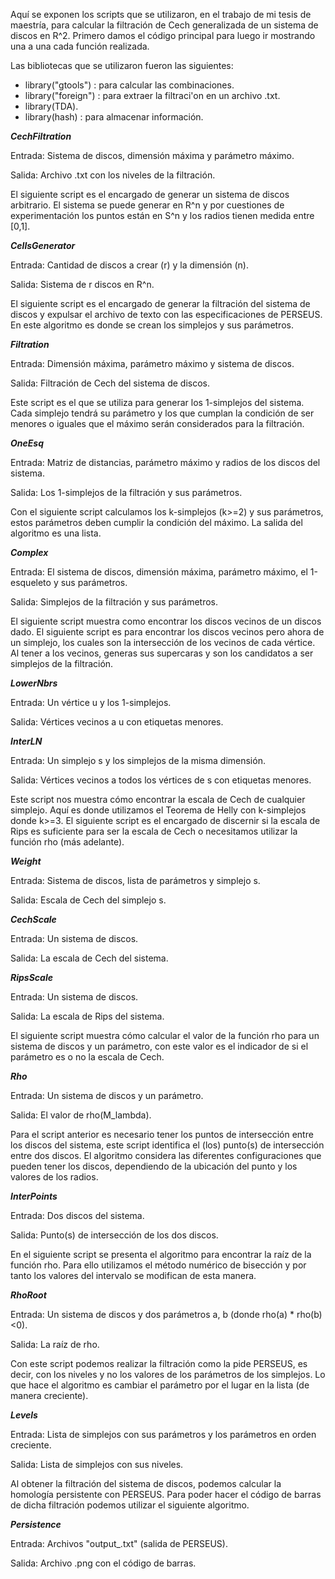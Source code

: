 Aquí se exponen los scripts que se utilizaron, en el trabajo de mi tesis de maestría, para calcular la filtración de Cech generalizada de un sistema de discos en R^2. Primero damos el código principal para luego ir mostrando una a una cada función realizada.

Las bibliotecas que se utilizaron fueron las siguientes:
- library("gtools") : para calcular las combinaciones.
- library("foreign") : para extraer la filtraci\'on en un archivo .txt.
- library(TDA).
- library(hash) : para almacenar información.

***CechFiltration***

Entrada: Sistema de discos, dimensión máxima y parámetro máximo.

Salida: Archivo .txt con los niveles de la filtración.

El siguiente script es el encargado de generar un sistema de discos arbitrario. El sistema se puede generar en R^n y por cuestiones de experimentación los puntos están en S^n y los radios tienen medida entre [0,1].

***CellsGenerator***

Entrada: Cantidad de discos a crear (r) y la dimensión (n).

Salida: Sistema de r discos en R^n.

El siguiente script es el encargado de generar la filtración del sistema de discos y expulsar el archivo de texto con las especificaciones de PERSEUS. En este algoritmo es donde se crean los simplejos y sus parámetros.

***Filtration***

Entrada: Dimensión máxima, parámetro máximo y sistema de discos.

Salida: Filtración de Cech del sistema de discos.

Este script es el que se utiliza para generar los 1-simplejos del sistema. Cada simplejo tendrá su parámetro y los que cumplan la condición de ser menores o iguales que el máximo serán considerados para la filtración.

***OneEsq***

Entrada: Matriz de distancias, parámetro máximo y radios de los discos del sistema.

Salida: Los 1-simplejos de la filtración y sus parámetros.

Con el siguiente script calculamos los k-simplejos (k>=2) y sus parámetros, estos parámetros deben cumplir la condición del máximo. La salida del algoritmo es una lista.

***Complex***

Entrada: El sistema de discos, dimensión máxima, parámetro máximo, el 1-esqueleto y sus parámetros.

Salida: Simplejos de la filtración y sus parámetros.

El siguiente script muestra como encontrar los discos vecinos de un discos dado. El siguiente script es para encontrar los discos vecinos pero ahora de un simplejo, los cuales son la intersección de los vecinos de cada vértice. Al tener a los vecinos, generas sus supercaras y son los candidatos a ser simplejos de la filtración.

***LowerNbrs***

Entrada: Un vértice u y los 1-simplejos.

Salida: Vértices vecinos a u con etiquetas menores.

***InterLN***

Entrada: Un simplejo s y los simplejos de la misma dimensión.

Salida: Vértices vecinos a todos los vértices de s con etiquetas menores.

Este script nos muestra cómo encontrar la escala de Cech de cualquier simplejo. Aquí es donde utilizamos el Teorema de Helly con k-simplejos donde k>=3. El siguiente script es el encargado de discernir si la escala de Rips es suficiente para ser la escala de Cech o necesitamos utilizar la función rho (más adelante).

***Weight***

Entrada: Sistema de discos, lista de parámetros y simplejo s.

Salida: Escala de Cech del simplejo s.

***CechScale***

Entrada: Un sistema de discos.

Salida: La escala de Cech del sistema.

***RipsScale***

Entrada: Un sistema de discos.

Salida: La escala de Rips del sistema.

El siguiente script muestra cómo calcular el valor de la función rho para un sistema de discos y un parámetro, con este valor es el indicador de si el parámetro es o no la escala de Cech.

***Rho***

Entrada: Un sistema de discos y un parámetro.

Salida: El valor de rho(M_lambda).

Para el script anterior es necesario tener los puntos de intersección entre los discos del sistema, este script identifica el (los) punto(s) de intersección entre dos discos. El algoritmo considera las diferentes configuraciones que pueden tener los discos, dependiendo de la ubicación del punto y los valores de los radios.

***InterPoints***

Entrada: Dos discos del sistema.

Salida: Punto(s) de intersección de los dos discos.

En el siguiente script se presenta el algoritmo para encontrar la raíz de la función rho. Para ello utilizamos el método numérico de bisección y por tanto los valores del intervalo se modifican de esta manera.

***RhoRoot***

Entrada: Un sistema de discos y dos parámetros a, b (donde rho(a) * rho(b)<0).

Salida: La raíz de rho.

Con este script podemos realizar la filtración como la pide PERSEUS, es decir, con los niveles y no los valores de los parámetros de los simplejos. Lo que hace el algoritmo es cambiar el parámetro por el lugar en la lista (de manera creciente).

***Levels***

Entrada: Lista de simplejos con sus parámetros y los parámetros en orden creciente.

Salida: Lista de simplejos con sus niveles.

Al obtener la filtración del sistema de discos, podemos calcular la homología persistente con PERSEUS. Para poder hacer el código de barras de dicha filtración podemos utilizar el siguiente algoritmo.

***Persistence***

Entrada: Archivos "output\_.txt" (salida de PERSEUS).

Salida: Archivo .png con el código de barras.
